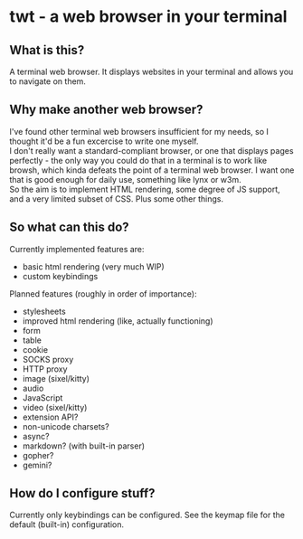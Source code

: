 # twt - a web browser in your terminal

## What is this?
A terminal web browser. It displays websites in your terminal and allows you to navigate on them.

## Why make another web browser?
I've found other terminal web browsers insufficient for my needs, so I thought it'd be a fun excercise to write one myself.  
I don't really want a standard-compliant browser, or one that displays pages perfectly - the only way you could do that in a terminal is to work like browsh, which kinda defeats the point of a terminal web browser. I want one that is good enough for daily use, something like lynx or w3m.  
So the aim is to implement HTML rendering, some degree of JS support, and a very limited subset of CSS. Plus some other things.

## So what can this do?
Currently implemented features are:

* basic html rendering (very much WIP)
* custom keybindings

Planned features (roughly in order of importance):

* stylesheets
* improved html rendering (like, actually functioning)
* form
* table
* cookie
* SOCKS proxy
* HTTP proxy
* image (sixel/kitty)
* audio
* JavaScript
* video (sixel/kitty)
* extension API?
* non-unicode charsets?
* async?
* markdown? (with built-in parser)
* gopher?
* gemini?

## How do I configure stuff?
Currently only keybindings can be configured. See the keymap file for the default (built-in) configuration.
